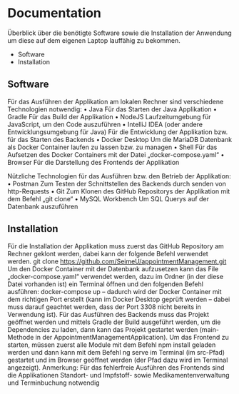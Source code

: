 # Documentation

Überblick über die benötigte Software sowie die Installation der Anwendung um diese auf dem eigenen Laptop lauffähig zu bekommen. 
- Software
- Installation

## Software
Für das Ausführen der Applikation am lokalen Rechner sind verschiedene Technologien notwendig:
•	Java
Für das Starten der Java Applikation
•	Gradle
Für das Build der Applikation
•	NodeJS
Laufzeitumgebung für JavaScript, um den Code auszuführen
•	IntelliJ IDEA (oder andere Entwicklungsumgebung für Java)
Für die Entwicklung der Applikation bzw. für das Starten des Backends
•	Docker Desktop
Um die MariaDB Datenbank als Docker Container laufen zu lassen bzw. zu managen
•	Shell
Für das Aufsetzen des Docker Containers mit der Datei „docker-compose.yaml“ 
•	Browser
Für die Darstellung des Frontends der Applikation

Nützliche Technologien für das Ausführen bzw. den Betrieb der Applikation:
•	Postman
Zum Testen der Schnittstellen des Backends durch senden von http-Requests
•	Git
Zum Klonen des GitHub Repositorys der Applikation mit dem Befehl „git clone“
•	MySQL Workbench
Um SQL Querys auf der Datenbank auszuführen

## Installation
Für die Installation der Applikation muss zuerst das GitHub Repository am Rechner geklont werden, dabei kann der folgende Befehl verwendet werden.
git clone https://github.com/SeimeU/appointmentManagement.git
Um den Docker Container mit der Datenbank aufzusetzen kann das File „docker-compose.yaml“ verwendet werden, dazu im Ordner (in der diese Datei vorhanden ist) ein Terminal öffnen und den folgenden Befehl ausführen: docker-compose up – dadurch wird der Docker Container mit dem richtigen Port erstellt (kann im Docker Desktop geprüft werden – dabei muss darauf geachtet werden, dass der Port 3308 nicht bereits in Verwendung ist).
Für das Ausführen des Backends muss das Projekt geöffnet werden und mittels Gradle der Build ausgeführt werden, um die Dependencies zu laden, dann kann das Projekt gestartet werden (main-Methode in der AppointmentManagementApplication).
Um das Frontend zu starten, müssen zuerst alle Module mit dem Befehl npm install geladen werden und dann kann mit dem Befehl ng serve im Terminal (im src-Pfad) gestartet und im Browser geöffnet werden (der Pfad dazu wird im Terminal angezeigt).
Anmerkung: Für das fehlerfreie Ausführen des Frontends sind die Applikationen Standort- und Impfstoff- sowie Medikamentenverwaltung und Terminbuchung notwendig


